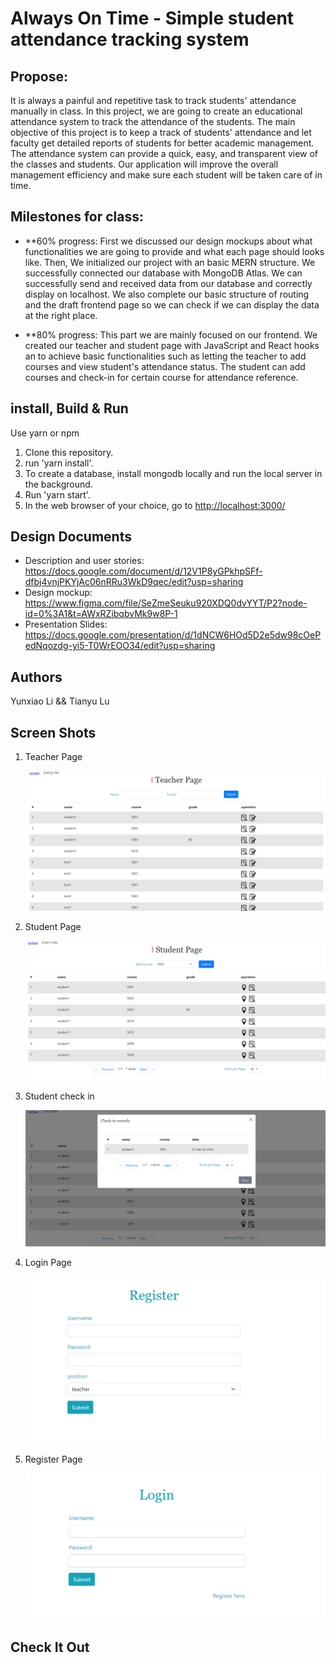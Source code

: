 # Always On Time - Simple student attendance tracking system

## Propose:

It is always a painful and repetitive task to track students' attendance manually in class. In this project, we are going to create an educational attendance system to track the attendance of the students. The main objective of this project is to keep a track of students' attendance and let faculty get detailed reports of students for better academic management. The attendance system can provide a quick, easy, and transparent view of the classes and students. Our application will improve the overall management efficiency and make sure each student will be taken care of in time.

## Milestones for class:

- \*\*60% progress: First we discussed our design mockups about what functionalities we are going to provide and what each page should looks like. Then, We initialized our project with an basic MERN structure. We successfully connected our database with MongoDB Atlas. We can successfully send and received data from our database and correctly display on localhost. We also complete our basic structure of routing and the draft frontend page so we can check if we can display the data at the right place.

- \*\*80% progress: This part we are mainly focused on our frontend. We created our teacher and student page with JavaScript and React hooks an to achieve basic functionalities such as letting the teacher to add courses and view student's attendance status. The student can add courses and check-in for certain course for attendance reference.

## install, Build & Run

Use yarn or npm

1. Clone this repository.
2. run 'yarn install'.
3. To create a database, install mongodb locally and run the local server in the background.
4. Run 'yarn start'.
5. In the web browser of your choice, go to [http://localhost:3000/](http://localhost:3000/)

## Design Documents

- Description and user stories: https://docs.google.com/document/d/12V1P8yGPkhpSFf-dfbj4vnjPKYjAc06nRRu3WkD9qec/edit?usp=sharing
- Design mockup: https://www.figma.com/file/SeZmeSeuku920XDQ0dvYYT/P2?node-id=0%3A1&t=AWxRZibqbvMk9w8P-1
- Presentation Slides: https://docs.google.com/presentation/d/1dNCW6HOd5D2e5dw98cOePedNqozdg-yi5-T0WrEOO34/edit?usp=sharing
## Authors

Yunxiao Li && Tianyu Lu

## Screen Shots

1. Teacher Page

   ![screen shot1](screenshots/1.png)

2. Student Page 

   ![screen shot1](screenshots/2.png)

3. Student check in

   ![screen shot1](screenshots/3.png)


4. Login Page

   ![screen shot1](screenshots/7.png)

5. Register Page

   ![screen shot1](screenshots/6.png)

## Check It Out
